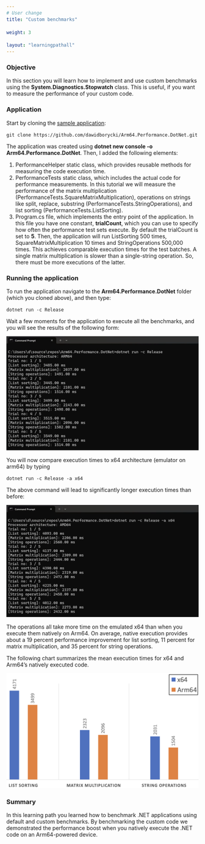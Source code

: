 ```yaml
---
# User change
title: "Custom benchmarks"

weight: 3

layout: "learningpathall"
---
```


### Objective
In this section you will learn how to implement and use custom benchmarks using the **System.Diagnostics.Stopwatch** class. This is useful, if you want to measure the performance of your custom code.

### Application
Start by cloning the [sample application](https://github.com/dawidborycki/Arm64.Performance.DotNet/):

```
git clone https://github.com/dawidborycki/Arm64.Performance.DotNet.git
```

The application was created using **dotnet new console -o Arm64.Performance.DotNet**. Then, I added the following elements:
1. PerformanceHelper static class, which provides reusable methods for measuring the code execution time.
2. PerformanceTests static class, which includes the actual code for performance measurements. In this tutorial we will measure the performance of the matrix multiplication (PerformanceTests.SquareMatrixMultiplication), operations on strings like split, replace, substring (PerformanceTests.StringOperations), and list sorting (PerformanceTests.ListSorting).
3. Program.cs file, which implements the entry point of the application. In this file you have one constant, **trialCount**, which you can use to specify how often the performance test sets execute. By default the trialCount is set to **5**. Then, the application will run ListSorting 500 times,  SquareMatrixMultiplication 10 times and StringOperations 500,000 times. This achieves comparable execution times for the test batches. A single matrix multiplication is slower than a single-string operation. So, there must be more executions of the latter.

### Running the application
To run the application navigate to the **Arm64.Performance.DotNet** folder (which you cloned above), and then type:

```
dotnet run -c Release
```

Wait a few moments for the application to execute all the benchmarks, and you will see the results of the following form:

![fig3](figures/03.png)

You will now compare execution times to x64 architecture (emulator on arm64) by typing

```
dotnet run -c Release -a x64
```

The above command will lead to significantly longer execution times than before:

![fig4](figures/04.png)

The operations all take more time on the emulated x64 than when you execute them natively on Arm64. On average, native execution provides about a 19 percent performance improvement for list sorting, 11 percent for matrix multiplication, and 35 percent for string operations.

The following chart summarizes the mean execution times for x64 and Arm64’s natively executed code.

![fig4](figures/05.png)

### Summary
In this learning path you learned how to benchmark .NET applications using default and custom benchmarks. By benchmarking the custom code we demonstrated the performance boost when you natively execute the .NET code on an Arm64-powered device. 
